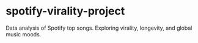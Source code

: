 # spotify-virality-project
Data analysis of Spotify top songs. Exploring virality, longevity, and global music moods.
